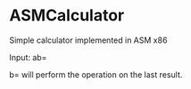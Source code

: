 # ASMCalculator
Simple calculator implemented in ASM x86

Input:
a<operator>b=

<oberator>b= will perform the operation on the last result.
